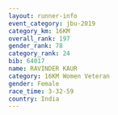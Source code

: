 ```yaml
---
layout: runner-info 
event_category: jbu-2019 
category_km: 16KM  
overall_rank: 197
gender_rank: 78
category_rank: 24
bib: 64017
name: RAVINDER KAUR
category: 16KM Women Veteran
gender: Female
race_time: 3-32-59
country: India
---
```

